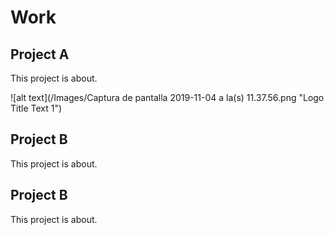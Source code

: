 # Work

## Project A

This project is about.

![alt text](/Images/Captura de pantalla 2019-11-04 a la(s) 11.37.56.png "Logo Title Text 1")

## Project B

This project is about.

## Project B

This project is about.
